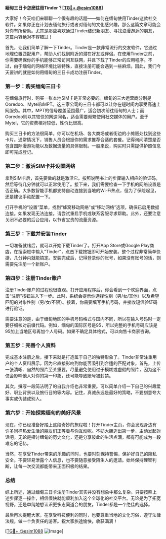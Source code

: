 **緬甸三日卡怎麽註冊Tinder？[[TG💪+ @esim1088](https://t.me/s/esim1088)]**

大家好！今天咱们来聊聊一个很有趣的话题——如何在缅甸使用Tinder这款社交软件。如果你正在计划去缅甸旅行或者对缅甸的文化感兴趣，那么这篇文章可能会对你有所帮助。尤其是那些喜欢通过Tinder结识新朋友、寻找浪漫邂逅的朋友，这篇内容绝对不容错过！

首先，让我们简单了解一下Tinder。Tinder是一款非常流行的交友软件，它通过地理位置匹配用户，帮助人们找到附近的潜在好友或伴侣。在使用Tinder之前，你需要确保你的手机能够正常访问互联网，并且下载了Tinder的应用程序。不过，由于缅甸的网络环境比较特殊，直接注册可能会遇到一些麻烦。因此，我们今天要讲的就是如何用缅甸的三日卡成功注册Tinder。

### 第一步：购买缅甸三日卡

在缅甸旅行时，购买一张本地SIM卡是非常必要的。缅甸的三大运营商分别是Ooredoo、Mytel和MPT。这三家公司的三日卡都可以让你在短时间内享受高速上网服务。其中，MPT的信号覆盖范围最广，适合初次前往缅甸的人士；而Ooredoo则以其较快的网速闻名，适合需要频繁使用社交媒体的用户。至于Mytel，它的资费相对较低，性价比很高。

购买三日卡的方法很简单。你可以在机场、各大商场或者街边的小摊贩处找到这些卡片。通常情况下，销售人员会根据你的需求推荐合适的套餐。记得询问清楚是否包含国际漫游功能以及数据流量的具体限制。一般来说，购买时只需提供护照信息即可完成登记。

### 第二步：激活SIM卡并设置网络

拿到SIM卡后，首先要做的就是激活它。按照说明书上的步骤输入相应的验证码，然后等待几分钟就可以正常使用了。接下来，我们需要检查一下手机的网络设置是否正确。大多数智能手机都支持自动连接到当地的Wi-Fi热点，但为了保险起见，还是建议手动配置一下。

打开手机的“设置”菜单，找到“蜂窝移动网络”或“移动网络”选项，确保已启用数据连接。如果发现无法连接，请尝试重启手机或联系客服寻求帮助。此外，还要注意关闭不必要的后台应用，以节省宝贵的流量资源。

### 第三步：下载并安装Tinder

一切准备就绪后，就可以开始下载Tinder了。打开App Store或Google Play商店，在搜索框中输入“Tinder”，点击下载按钮即可开始安装。整个过程非常简单快捷，几分钟内就能搞定。安装完成后，记得登录你的账号，如果没有账号的话，则需要先注册一个新账户。

### 第四步：注册Tinder账户

注册Tinder账户的过程也很直观。打开应用程序后，你会看到一个欢迎界面，点击“注册”按钮进入下一步。此时，系统会提示你选择性别（男/女/其他）以及希望匹配的对象性别（男/女/不限）。接着，你需要填写手机号码，并接收短信验证码进行验证。

需要注意的是，由于缅甸地区的手机号码格式与国内不同，所以在输入号码时一定要仔细核对前缀代码。例如，缅甸的国际区号是95，所以完整的手机号码应该是95加上当地区号再加个人号码。如果不确定具体格式，可以向售卡商家咨询。

### 第五步：完善个人资料

完成基本注册之后，接下来就是打造属于自己的独特形象了。Tinder非常注重用户的个人资料展示，因为它直接影响到你能否吸引到合适的匹配对象。首先，上传一张清晰、自然的照片至关重要。尽量避免使用过于模糊或虚假的照片，因为这不仅会影响他人对你的第一印象，还可能导致账号被封禁。

其次，撰写一段简洁明了的自我介绍也非常重要。可以简单介绍一下自己的兴趣爱好、职业背景以及旅行目的等内容。记住，真诚永远是最好的策略，不要刻意夸大事实或伪装成别人。

### 第六步：开始探索缅甸的美好风景

现在，你已经准备好踏上这段奇妙的旅程啦！打开Tinder主页，你会发现身边有许多同样热爱生活的朋友们正等着与你互动呢。不妨大胆迈出第一步，主动发起对话吧。无论是探讨缅甸的历史文化，还是分享彼此的生活点滴，都有可能成为一段难忘的记忆。

当然，在享受Tinder带来的乐趣的同时，也要时刻保持警惕，保护好自己的隐私安全。不要轻易泄露个人信息，也不要随意接受陌生人的邀请。始终保持理智判断，让每一次交流都能带来正面积极的结果。

### 总结

综上所述，通过缅甸三日卡注册Tinder其实并没有想象中那么复杂。只要按照上述步骤逐一操作，相信很快就能顺利加入这个全球化的社交平台。无论是为了拓宽视野，还是单纯地想认识更多志同道合的朋友，Tinder都是一个绝佳的选择。

最后再次提醒大家，在享受科技便利的同时，也要尊重当地的文化习俗，遵守法律法规，做一个负责任的游客。祝大家旅途愉快，收获满满！

[[TG💪+ @esim1088](https://t.me/s/esim1088) ![Image](https://i.postimg.cc/4NQfJmqS/Snipaste-2025-05-13-00-14-12.png)]